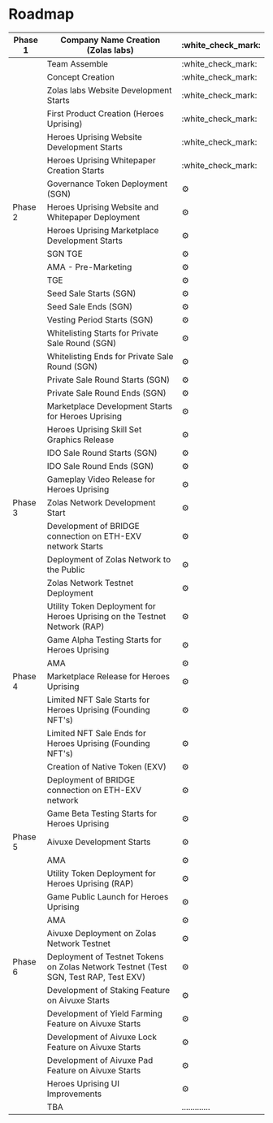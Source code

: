 # Roadmap

| Phase 1 | Company Name Creation (Zolas labs)                                                   | :white\_check\_mark: |
| ------- | ------------------------------------------------------------------------------------ | -------------------- |
|         | Team Assemble                                                                        | :white\_check\_mark: |
|         | Concept Creation                                                                     | :white\_check\_mark: |
|         | Zolas labs Website Development Starts                                                | :white\_check\_mark: |
|         | First Product Creation (Heroes Uprising)                                             | :white\_check\_mark: |
|         | Heroes Uprising Website Development Starts                                           | :white\_check\_mark: |
|         | Heroes Uprising Whitepaper Creation Starts                                           | :white\_check\_mark: |
|         | Governance Token Deployment (SGN)                                                    | :gear:               |
| Phase 2 | Heroes Uprising Website and Whitepaper Deployment                                    | :gear:               |
|         | Heroes Uprising Marketplace Development Starts                                       | :gear:               |
|         | SGN TGE                                                                              | :gear:               |
|         | AMA - Pre-Marketing                                                                  | :gear:               |
|         | TGE                                                                                  | :gear:               |
|         | Seed Sale Starts (SGN)                                                               | :gear:               |
|         | Seed Sale Ends (SGN)                                                                 | :gear:               |
|         | Vesting Period Starts (SGN)                                                          | :gear:               |
|         | Whitelisting Starts for Private Sale Round (SGN)                                     | :gear:               |
|         | Whitelisting Ends for Private Sale Round (SGN)                                       | :gear:               |
|         | Private Sale Round Starts (SGN)                                                      | :gear:               |
|         | Private Sale Round Ends (SGN)                                                        | :gear:               |
|         | Marketplace Development Starts for Heroes Uprising                                   | :gear:               |
|         | Heroes Uprising Skill Set Graphics Release                                           | :gear:               |
|         | IDO Sale Round Starts (SGN)                                                          | :gear:               |
|         | IDO Sale Round Ends (SGN)                                                            | :gear:               |
|         | Gameplay Video Release for Heroes Uprising                                           | :gear:               |
| Phase 3 | Zolas Network Development Start                                                      | :gear:               |
|         | Development of BRIDGE connection on ETH-EXV network Starts                           | :gear:               |
|         | Deployment of Zolas Network to the Public                                            | :gear:               |
|         | Zolas Network Testnet Deployment                                                     | :gear:               |
|         | Utility Token Deployment for Heroes Uprising on the Testnet Network (RAP)            | :gear:               |
|         | Game Alpha Testing Starts for Heroes Uprising                                        | :gear:               |
|         | AMA                                                                                  | :gear:               |
| Phase 4 | Marketplace Release for Heroes Uprising                                              | :gear:               |
|         | Limited NFT Sale Starts for Heroes Uprising (Founding NFT's)                         | :gear:               |
|         | Limited NFT Sale Ends for Heroes Uprising (Founding NFT's)                           | :gear:               |
|         | Creation of Native Token (EXV)                                                       | :gear:               |
|         | Deployment of BRIDGE connection on ETH-EXV network                                   | :gear:               |
|         | Game Beta Testing Starts for Heroes Uprising                                         | :gear:               |
| Phase 5 | Aivuxe Development Starts                                                            | :gear:               |
|         | AMA                                                                                  | :gear:               |
|         | Utility Token Deployment for Heroes Uprising (RAP)                                   | :gear:               |
|         | Game Public Launch for Heroes Uprising                                               | :gear:               |
|         | AMA                                                                                  | :gear:               |
|         | Aivuxe Deployment on Zolas Network Testnet                                           | :gear:               |
| Phase 6 | Deployment of Testnet Tokens on Zolas Network Testnet (Test SGN, Test RAP, Test EXV) | :gear:               |
|         | Development of Staking Feature on Aivuxe Starts                                      | :gear:               |
|         | Development of Yield Farming Feature on Aivuxe Starts                                | :gear:               |
|         | Development of Aivuxe Lock Feature on Aivuxe Starts                                  | :gear:               |
|         | Development of Aivuxe Pad Feature on Aivuxe Starts                                   | :gear:               |
|         | Heroes Uprising UI Improvements                                                      | :gear:               |
|         | TBA                                                                                  | .............        |
